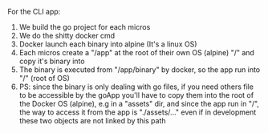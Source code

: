 For the CLI app:

1. We build the go project for each micros
2. We do the shitty docker cmd
3. Docker launch each binary into alpine (It's a linux OS)
4. Each micros create a "/app" at the root of their own OS (alpine) "/" and copy it's binary into
5. The binary is executed from "/app/binary" by docker, so the app run into "/" (root of OS)
6. PS: since the binary is only dealing with go files, if you need others file to be accessible by the goApp you'll have to copy them into the root of the Docker OS (alpine), e.g in a "assets" dir, and since the app run in "/", the way to access it from the app is "./assets/..." even if in development these two objects are not linked by this path
